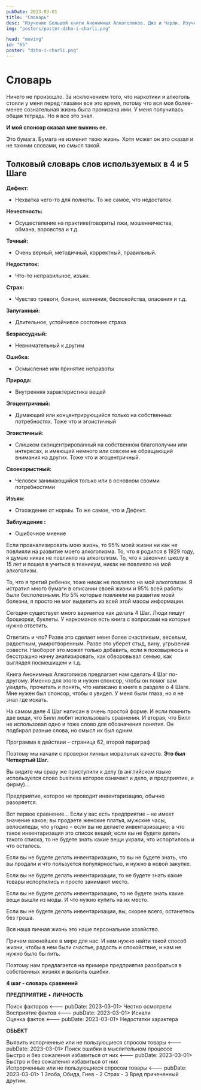 ```yaml
---
pubDate: 2023-03-01
title: "Словарь"
desc: "Изучение Большой книги Анонимных Алкоголиков. Джо и Чарли. Изучение БК. (064)"
img: "posters/poster-dzho-i-charli.png"

head: "moving"
id: "65"
poster: "dzho-i-charli.png"
---
```


# Словарь

Ничего не произошло. За исключением того, что наркотики и алкоголь стояли у меня перед глазами все это время, потому что вся моя более-менее сознательная жизнь была пронизана ими. У меня получилась общая тетрадь. Но я все это знал.

**И мой спонсор сказал мне выкинь ее.**

Это бумага. Бумага не изменит твою жизнь. Хотя может он это сказал и не такими словами, но смысл такой.

## Толковый словарь слов используемых в 4 и 5 Шаге

**Дефект:**

- Нехватка чего-то для полноты. То же самое, что недостаток.

**Нечестность:**

- Осуществление на практике(говорить) лжи, мошенничества, обмана, воровства и т.д.

**Точный:**

- Очень верный, методичный, корректный, правильный.

**Недостаток:**

- Что-то неправильное, изъян.

**Страх:**

- Чувство тревоги, боязни, волнения, беспокойства, опасения и т.д.

**Запуганный:**

- Длительное, устойчивое состояние страха

**Безрассудный:**

- Невнимательный к другим

**Ошибка:**

- Осмысление или принятие неправоты

**Природа:**

- Внутренняя характеристика вещей

**Эгоцентричный:**

- Думающий или концентрирующийся только на собственных потребностях. Тоже что и эгоистичный

**Эгоистичный:**

- Слишком сконцентрированный на собственном благополучии или интересах, и имеющий немного или совсем не обращающий внимания на других. Тоже что и эгоцентричный.

**Своекорыстный:**

- Человек занимающийся только или в основном своими потребностями

**Изъян:**

- Отхождение от нормы. То же самое, что и Дефект.

**Заблуждение :**

- Ошибочное мнение

Если проанализировать мою жизнь, то 95% моей жизни ни как не повлияли на развитие моего алкоголизма. То, что я родился в 1929 году, я думаю никак не повлияло на алкоголизм. То, что я закончил школу в 15 лет и пошел в учиться в техникум, никак не повлияло на мой алкоголизм.

То, что я третий ребенок, тоже никак не повлияло на мой алкоголизм. Я истратил много бумаги в описании своей жизни и 95% всей работы были бесполезными. Но 5% которые повлияли на развитие моей болезни, я просто не мог выделить из всей этой массы информации.

Сегодня существует много вариантов как делать 4 Шаг. Люди пишут брошюрки, буклеты. У наркоманов есть книга с вопросами на которые нужно ответить.

Ответить и что? Разве это сделает меня более счастливым, веселым, радостным, умиротворенным. Разве это уберет стыд, вину, угрызения совести. Наоборот это может только добавить, если я поковыряюсь и бесстрашно начну анализировать, как обворовывал семью, как выглядел посмешищем и т.д.

Книга Анонимных Алкоголиков предлагает нам сделать 4 Шаг по-другому. Именно для этого и нужен спонсор, чтобы он помог вам увидеть, прочитать и понять, что написано в книге в разделе о 4 Шаге. Мне нужен был спонсор, чтобы я увидел. У меня были глаза, но я не знал где искать.

На самом деле 4 Шаг написан в очень простой форме. И если помнить две вещи, что Билл любит использовать сравнения. И вторая, что Билл не использовал одно и тоже слово для обозначения понятия. Он подбирал разные слова, но смысл их был одним.

Программа в действии – страница 62, второй параграф

Поэтому мы начали с проверки личных моральных качеств. **Это был Четвертый Шаг.**

Вы видите мы сразу же приступили к делу (в английском языке используется слово business которое означает и дело, и предприятие, и фирму)…

Предприятие, которое не проводит инвентаризацию, обычно разоряется.

Вот первое сравнение… Если у вас есть предприятие – не имеет значение какое; вы продаете женские платья, мужские часы, велосипеды, что угодно – если вы не делаете инвентаризацию; а что такое инвентаризация это список вещей; если вы не будете делать такого списка, то не будете знать какие вещи украли, что испортилось и что осталось.

Если вы не будете делать инвентаризацию, то вы не будете знать, что вы продали и что пользуется популярностью, и нужно в новой закупке.

Если вы не будете делать инвентаризации, то не будете знать какие товары испортились и просто занимают место.

Если вы не будете делать инвентаризацию, то не будете знать какие вещи вышли из моды. И что нужно купить на их место.

Если вы не будете делать инвентаризации, вы, скорее всего, останетесь без гроша.

Вся наша личная жизнь это наше персональное хозяйство.

Причем важнейшее в мире для нас. И нам нужно найти такой способ жизни, чтобы в нем были счастье, радость и спокойствие, и нам не нужно было бы пить.

Поэтому нам предлагается на примере предприятия разобраться в собственных жизнях и выявить ошибки.

**4 шаг - словарь сравнений**

**ПРЕДПРИЯТИЕ** • **ЛИЧНОСТЬ**

Поиск факторов <---
pubDate: 2023-03-01> Честно осмотрели <br>
Восприятие фактов <---
pubDate: 2023-03-01> Искали <br>
Оценка фактов <---
pubDate: 2023-03-01> Недостатки характера <br >

**ОБЬЕКТ**

Выявить испорченные или не пользующиеся спросом товары <---
pubDate: 2023-03-01> Поиск ошибки в мыслительном процессе <br>
Быстро и без сожаления избавиться от них <---
pubDate: 2023-03-01> Быстро и без сожаления избавиться от них <br>
Испрорченные или не пользующиеся спросом товары <---
pubDate: 2023-03-01> 1 Злоба, Обида, Гнев - 2 Страх - 3 Вред причененный другим.<br>
